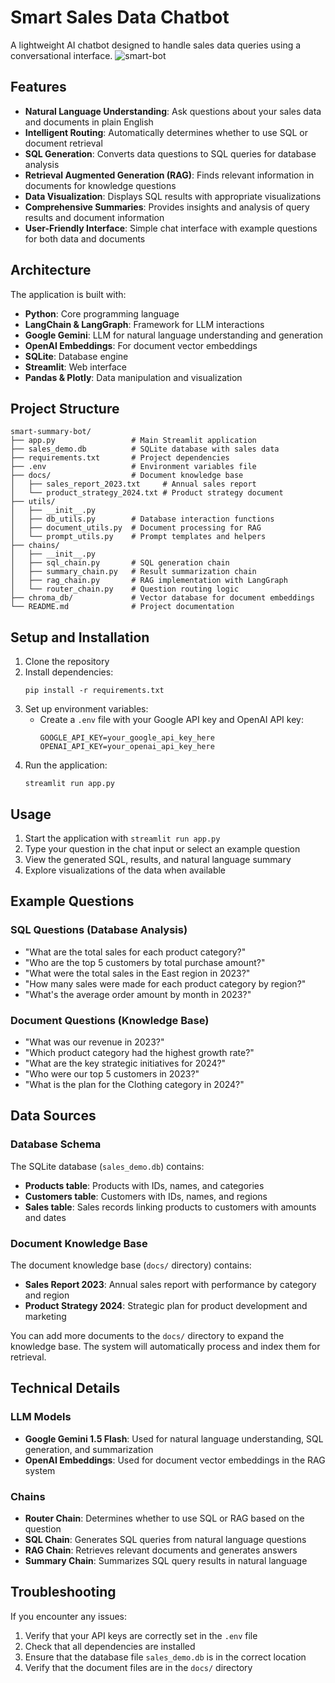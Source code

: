 # Smart Sales Data Chatbot
A lightweight AI chatbot designed to handle sales data queries using a conversational interface.
![smart-bot](https://github.com/user-attachments/assets/cd97618f-6ef0-4ed9-8d83-fa097d6c2409)


## Features

- **Natural Language Understanding**: Ask questions about your sales data and documents in plain English
- **Intelligent Routing**: Automatically determines whether to use SQL or document retrieval
- **SQL Generation**: Converts data questions to SQL queries for database analysis
- **Retrieval Augmented Generation (RAG)**: Finds relevant information in documents for knowledge questions
- **Data Visualization**: Displays SQL results with appropriate visualizations
- **Comprehensive Summaries**: Provides insights and analysis of query results and document information
- **User-Friendly Interface**: Simple chat interface with example questions for both data and documents

## Architecture

The application is built with:

- **Python**: Core programming language
- **LangChain & LangGraph**: Framework for LLM interactions
- **Google Gemini**: LLM for natural language understanding and generation
- **OpenAI Embeddings**: For document vector embeddings
- **SQLite**: Database engine
- **Streamlit**: Web interface
- **Pandas & Plotly**: Data manipulation and visualization

## Project Structure

```
smart-summary-bot/
├── app.py                 # Main Streamlit application
├── sales_demo.db          # SQLite database with sales data
├── requirements.txt       # Project dependencies
├── .env                   # Environment variables file
├── docs/                  # Document knowledge base
│   ├── sales_report_2023.txt     # Annual sales report
│   └── product_strategy_2024.txt # Product strategy document
├── utils/
│   ├── __init__.py
│   ├── db_utils.py        # Database interaction functions
│   ├── document_utils.py  # Document processing for RAG
│   └── prompt_utils.py    # Prompt templates and helpers
├── chains/
│   ├── __init__.py
│   ├── sql_chain.py       # SQL generation chain
│   ├── summary_chain.py   # Result summarization chain
│   ├── rag_chain.py       # RAG implementation with LangGraph
│   └── router_chain.py    # Question routing logic
├── chroma_db/             # Vector database for document embeddings
└── README.md              # Project documentation
```

## Setup and Installation

1. Clone the repository
2. Install dependencies:
   ```
   pip install -r requirements.txt
   ```
3. Set up environment variables:
   - Create a `.env` file with your Google API key and OpenAI API key:
     ```
     GOOGLE_API_KEY=your_google_api_key_here
     OPENAI_API_KEY=your_openai_api_key_here
     ```
4. Run the application:
   ```
   streamlit run app.py
   ```

## Usage

1. Start the application with `streamlit run app.py`
2. Type your question in the chat input or select an example question
3. View the generated SQL, results, and natural language summary
4. Explore visualizations of the data when available

## Example Questions

### SQL Questions (Database Analysis)

- "What are the total sales for each product category?"
- "Who are the top 5 customers by total purchase amount?"
- "What were the total sales in the East region in 2023?"
- "How many sales were made for each product category by region?"
- "What's the average order amount by month in 2023?"

### Document Questions (Knowledge Base)

- "What was our revenue in 2023?"
- "Which product category had the highest growth rate?"
- "What are the key strategic initiatives for 2024?"
- "Who were our top 5 customers in 2023?"
- "What is the plan for the Clothing category in 2024?"

## Data Sources

### Database Schema

The SQLite database (`sales_demo.db`) contains:

- **Products table**: Products with IDs, names, and categories
- **Customers table**: Customers with IDs, names, and regions
- **Sales table**: Sales records linking products to customers with amounts and dates

### Document Knowledge Base

The document knowledge base (`docs/` directory) contains:

- **Sales Report 2023**: Annual sales report with performance by category and region
- **Product Strategy 2024**: Strategic plan for product development and marketing

You can add more documents to the `docs/` directory to expand the knowledge base. The system will automatically process and index them for retrieval.

## Technical Details

### LLM Models

- **Google Gemini 1.5 Flash**: Used for natural language understanding, SQL generation, and summarization
- **OpenAI Embeddings**: Used for document vector embeddings in the RAG system

### Chains

- **Router Chain**: Determines whether to use SQL or RAG based on the question
- **SQL Chain**: Generates SQL queries from natural language questions
- **RAG Chain**: Retrieves relevant documents and generates answers
- **Summary Chain**: Summarizes SQL query results in natural language

## Troubleshooting

If you encounter any issues:

1. Verify that your API keys are correctly set in the `.env` file
2. Check that all dependencies are installed
3. Ensure that the database file `sales_demo.db` is in the correct location
4. Verify that the document files are in the `docs/` directory


